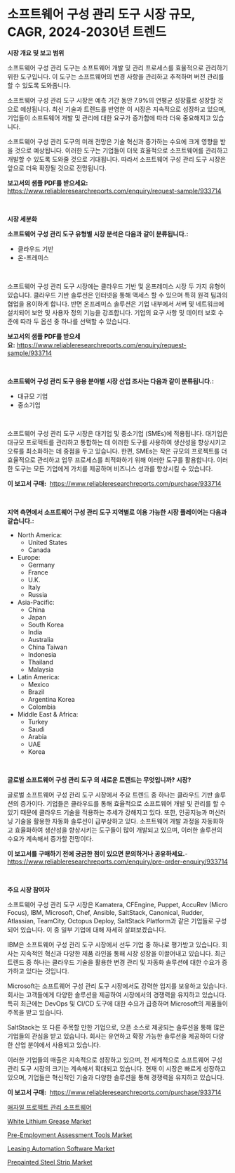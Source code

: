 <p><h1>소프트웨어 구성 관리 도구 시장 규모, CAGR, 2024-2030년 트렌드</h1></p><p><strong>시장 개요 및 보고 범위</strong></p>
<p><p>소프트웨어 구성 관리 도구는 소프트웨어 개발 및 관리 프로세스를 효율적으로 관리하기 위한 도구입니다. 이 도구는 소프트웨어의 변경 사항을 관리하고 추적하며 버전 관리를 할 수 있도록 도와줍니다. </p><p>소프트웨어 구성 관리 도구 시장은 예측 기간 동안 7.9%의 연평균 성장률로 성장할 것으로 예상됩니다. 최신 기술과 트렌드를 반영한 이 시장은 지속적으로 성장하고 있으며, 기업들이 소프트웨어 개발 및 관리에 대한 요구가 증가함에 따라 더욱 중요해지고 있습니다.</p><p>소프트웨어 구성 관리 도구의 미래 전망은 기술 혁신과 증가하는 수요에 크게 영향을 받을 것으로 예상됩니다. 이러한 도구는 기업들이 더욱 효율적으로 소프트웨어를 관리하고 개발할 수 있도록 도와줄 것으로 기대됩니다. 따라서 소프트웨어 구성 관리 도구 시장은 앞으로 더욱 확장될 것으로 전망됩니다.</p></p>
<p><strong>보고서의 샘플 PDF를 받으세요:</strong> <a href="https://www.reliableresearchreports.com/enquiry/request-sample/933714">https://www.reliableresearchreports.com/enquiry/request-sample/933714</a></p>
<p>&nbsp;</p>
<p><strong>시장 세분화</strong></p>
<p><strong>소프트웨어 구성 관리 도구 유형별 시장 분석은 다음과 같이 분류됩니다.:</strong></p>
<p><ul><li>클라우드 기반</li><li>온-프레미스</li></ul></p>
<p>&nbsp;</p>
<p><p>소프트웨어 구성 관리 도구 시장에는 클라우드 기반 및 온프레미스 시장 두 가지 유형이 있습니다. 클라우드 기반 솔루션은 인터넷을 통해 액세스 할 수 있으며 특히 원격 팀과의 협업을 용이하게 합니다. 반면 온프레미스 솔루션은 기업 내부에서 서버 및 네트워크에 설치되어 보안 및 사용자 정의 기능을 강조합니다. 기업의 요구 사항 및 데이터 보호 수준에 따라 두 옵션 중 하나를 선택할 수 있습니다.</p></p>
<p><strong>보고서의 샘플 PDF를 받으세요:</strong>&nbsp;<a href="https://www.reliableresearchreports.com/enquiry/request-sample/933714">https://www.reliableresearchreports.com/enquiry/request-sample/933714</a></p>
<p>&nbsp;</p>
<p><strong> 소프트웨어 구성 관리 도구 응용 분야별 시장 산업 조사는 다음과 같이 분류됩니다.:</strong></p>
<p><ul><li>대규모 기업</li><li>중소기업</li></ul></p>
<p>&nbsp;</p>
<p><p>소프트웨어 구성 관리 도구 시장은 대기업 및 중소기업 (SMEs)에 적용됩니다. 대기업은 대규모 프로젝트를 관리하고 통합하는 데 이러한 도구를 사용하여 생산성을 향상시키고 오류를 최소화하는 데 중점을 두고 있습니다. 한편, SMEs는 작은 규모의 프로젝트를 더 효율적으로 관리하고 업무 프로세스를 최적화하기 위해 이러한 도구를 활용합니다. 이러한 도구는 모든 기업에게 가치를 제공하며 비즈니스 성과를 향상시킬 수 있습니다.</p></p>
<p><strong>이 보고서 구매:</strong>&nbsp; <a href="https://www.reliableresearchreports.com/purchase/933714">https://www.reliableresearchreports.com/purchase/933714</a></p>
<p>&nbsp;</p>
<p><strong>지역 측면에서 소프트웨어 구성 관리 도구 지역별로 이용 가능한 시장 플레이어는 다음과 같습니다.:</strong></p>
<p><ul>
    <li>
        North America:
        <ul>
            <li>United States</li>
            <li>Canada</li>
        </ul>
    </li>
    <li>
        Europe:
        <ul>
            <li>Germany</li>
            <li>France</li>
            <li>U.K.</li>
            <li>Italy</li>
            <li>Russia</li>
        </ul>
    </li>
    <li>
        Asia-Pacific:
        <ul>
            <li>China</li>
            <li>Japan</li>
            <li>South Korea</li>
            <li>India</li>
            <li>Australia</li>
            <li>China Taiwan</li>
            <li>Indonesia</li>
            <li>Thailand</li>
            <li>Malaysia</li>
        </ul>
    </li>
    <li>
        Latin America:
        <ul>
            <li>Mexico</li>
            <li>Brazil</li>
            <li>Argentina Korea</li>
            <li>Colombia</li>
        </ul>
    </li>
    <li>
        Middle East & Africa:
        <ul>
            <li>Turkey</li>
            <li>Saudi</li>
            <li>Arabia</li>
            <li>UAE</li>
            <li>Korea</li>
        </ul>
    </li>
    </ul></p>
<p>&nbsp;</p>
<p><strong>글로벌 소프트웨어 구성 관리 도구 의 새로운 트렌드는 무엇입니까? 시장?</strong></p>
<p><p>글로벌 소프트웨어 구성 관리 도구 시장에서 주요 트렌드 중 하나는 클라우드 기반 솔루션의 증가이다. 기업들은 클라우드를 통해 효율적으로 소프트웨어 개발 및 관리를 할 수 있기 때문에 클라우드 기술을 적용하는 추세가 강해지고 있다. 또한, 인공지능과 머신러닝 기술을 활용한 자동화 솔루션이 급부상하고 있다. 소프트웨어 개발 과정을 자동화하고 효율화하여 생산성을 향상시키는 도구들이 많이 개발되고 있으며, 이러한 솔루션의 수요가 계속해서 증가할 전망이다.</p></p>
<p><strong>이 보고서를 구매하기 전에 궁금한 점이 있으면 문의하거나 공유하세요.</strong>- <a href="https://www.reliableresearchreports.com/enquiry/pre-order-enquiry/933714">https://www.reliableresearchreports.com/enquiry/pre-order-enquiry/933714</a></p>
<p>&nbsp;</p>
<p><strong>주요 시장 참여자</strong></p>
<p><p>소프트웨어 구성 관리 도구 시장은 Kamatera, CFEngine, Puppet, AccuRev (Micro Focus), IBM, Microsoft, Chef, Ansible, SaltStack, Canonical, Rudder, Atlassian, TeamCity, Octopus Deploy, SaltStack Platform과 같은 기업들로 구성되어 있습니다. 이 중 일부 기업에 대해 자세히 살펴보겠습니다.</p><p>IBM은 소프트웨어 구성 관리 도구 시장에서 선두 기업 중 하나로 평가받고 있습니다. 회사는 지속적인 혁신과 다양한 제품 라인을 통해 시장 성장을 이끌어내고 있습니다. 최근 트렌드 중 하나는 클라우드 기술을 활용한 변경 관리 및 자동화 솔루션에 대한 수요가 증가하고 있다는 것입니다.</p><p>Microsoft는 소프트웨어 구성 관리 도구 시장에서도 강력한 입지를 보유하고 있습니다. 회사는 고객들에게 다양한 솔루션을 제공하여 시장에서의 경쟁력을 유지하고 있습니다. 특히 최근에는 DevOps 및 CI/CD 도구에 대한 수요가 급증하며 Microsoft의 제품들이 주목을 받고 있습니다.</p><p>SaltStack는 또 다른 주목할 만한 기업으로, 오픈 소스로 제공되는 솔루션을 통해 많은 기업들의 관심을 받고 있습니다. 회사는 유연하고 확장 가능한 솔루션을 제공하여 다양한 산업 분야에서 사용되고 있습니다.</p><p>이러한 기업들의 매출은 지속적으로 성장하고 있으며, 전 세계적으로 소프트웨어 구성 관리 도구 시장의 크기는 계속해서 확대되고 있습니다. 현재 이 시장은 빠르게 성장하고 있으며, 기업들은 혁신적인 기술과 다양한 솔루션을 통해 경쟁력을 유지하고 있습니다.</p></p>
<p><strong>이 보고서 구매:</strong>&nbsp;&nbsp;<a href="https://www.reliableresearchreports.com/purchase/933714">https://www.reliableresearchreports.com/purchase/933714</a></p>
<p><p><a href="https://github.com/vss5505pa7z1p/Market-Research-Report-List-1/blob/main/7745552184048.md">애자일 프로젝트 관리 소프트웨어</a></p><p><a href="https://view.publitas.com/reportprime-1/white-lithium-grease-market-insights-market-players-and-forecast-till-2031/">White Lithium Grease Market</a></p><p><a href="https://github.com/sofayahoo2023/Market-Research-Report-List-3/blob/main/pre-employment-assessment-tools-market.md">Pre-Employment Assessment Tools Market</a></p><p><a href="https://github.com/joannesouthgate/Market-Research-Report-List-2/blob/main/leasing-automation-software-market.md">Leasing Automation Software Market</a></p><p><a href="https://frill-swim-3cd.notion.site/Prepainted-Steel-Strip-Market-Furnish-Information-about-Market-Size-Market-Share-Market-Dynamics--2828897a54a44cfd87681358a381f69d">Prepainted Steel Strip Market</a></p></p>
